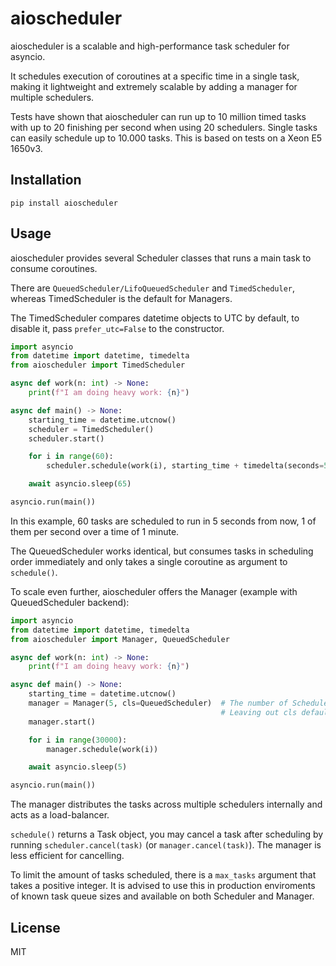 # aioscheduler

aioscheduler is a scalable and high-performance task scheduler for asyncio.

It schedules execution of coroutines at a specific time in a single task, making it lightweight and extremely scalable by adding a manager for multiple schedulers.

Tests have shown that aioscheduler can run up to 10 million timed tasks with up to 20 finishing per second when using 20 schedulers. Single tasks can easily schedule up to 10.000 tasks. This is based on tests on a Xeon E5 1650v3.

## Installation

`pip install aioscheduler`

## Usage

aioscheduler provides several Scheduler classes that runs a main task to consume coroutines.

There are `QueuedScheduler/LifoQueuedScheduler` and `TimedScheduler`, whereas TimedScheduler is the default for Managers.

The TimedScheduler compares datetime objects to UTC by default, to disable it, pass `prefer_utc=False` to the constructor.

```py
import asyncio
from datetime import datetime, timedelta
from aioscheduler import TimedScheduler

async def work(n: int) -> None:
    print(f"I am doing heavy work: {n}")

async def main() -> None:
    starting_time = datetime.utcnow()
    scheduler = TimedScheduler()
    scheduler.start()

    for i in range(60):
        scheduler.schedule(work(i), starting_time + timedelta(seconds=5 + i))

    await asyncio.sleep(65)

asyncio.run(main())
```

In this example, 60 tasks are scheduled to run in 5 seconds from now, 1 of them per second over a time of 1 minute.

The QueuedScheduler works identical, but consumes tasks in scheduling order immediately and only takes a single coroutine as argument to `schedule()`.

To scale even further, aioscheduler offers the Manager (example with QueuedScheduler backend):

```py
import asyncio
from datetime import datetime, timedelta
from aioscheduler import Manager, QueuedScheduler

async def work(n: int) -> None:
    print(f"I am doing heavy work: {n}")

async def main() -> None:
    starting_time = datetime.utcnow()
    manager = Manager(5, cls=QueuedScheduler)  # The number of Schedulers to use
                                               # Leaving out cls defaults to TimedScheduler
    manager.start()

    for i in range(30000):
        manager.schedule(work(i))

    await asyncio.sleep(5)

asyncio.run(main())
```

The manager distributes the tasks across multiple schedulers internally and acts as a load-balancer.

`schedule()` returns a Task object, you may cancel a task after scheduling by running `scheduler.cancel(task)` (or `manager.cancel(task)`). The manager is less efficient for cancelling.

To limit the amount of tasks scheduled, there is a `max_tasks` argument that takes a positive integer. It is advised to use this in production enviroments of known task queue sizes and available on both Scheduler and Manager.

## License

MIT
